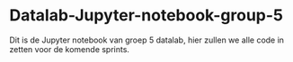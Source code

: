 # Datalab-Jupyter-notebook-group-5

Dit is de Jupyter notebook van groep 5 datalab, hier zullen we alle code in zetten voor de komende sprints.
